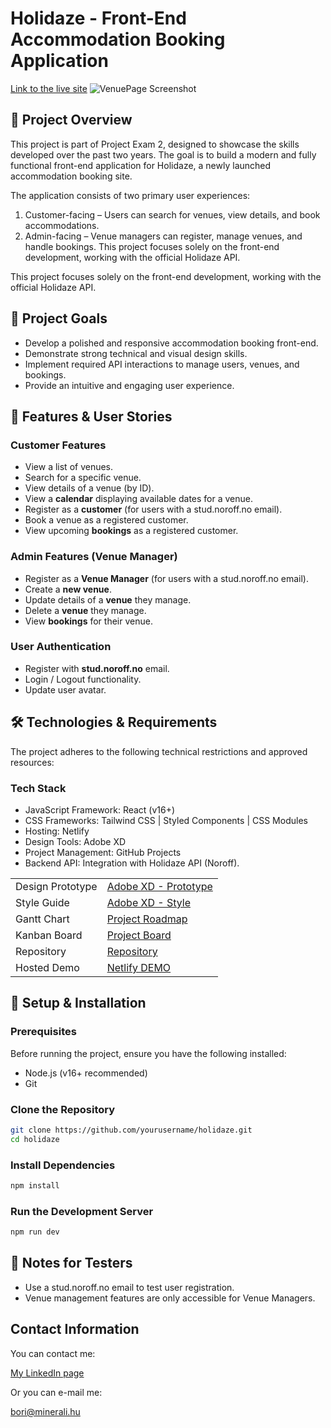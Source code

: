 # Holidaze - Front-End Accommodation Booking Application
<a href="https://holidaze-rentopia.netlify.app">Link to the live site</a>
![VenuePage Screenshot](https://github.com/user-attachments/assets/1c68d025-3708-4bb6-943b-0e6c3098d7c6)

## :pushpin: Project Overview
This project is part of Project Exam 2, designed to showcase the skills developed over the past two years. The goal is to build a modern and fully functional front-end application for Holidaze, a newly launched accommodation booking site.

The application consists of two primary user experiences:

1. Customer-facing – Users can search for venues, view details, and book accommodations.
2. Admin-facing – Venue managers can register, manage venues, and handle bookings.
This project focuses solely on the front-end development, working with the official Holidaze API.

This project focuses solely on the front-end development, working with the official Holidaze API.

## :dart: Project Goals
- Develop a polished and responsive accommodation booking front-end.
- Demonstrate strong technical and visual design skills.
- Implement required API interactions to manage users, venues, and bookings.
- Provide an intuitive and engaging user experience.

## :book:  Features & User Stories
### Customer Features
- View a list of venues.
- Search for a specific venue.
- View details of a venue (by ID).
- View a **calendar** displaying available dates for a venue.
- Register as a **customer** (for users with a stud.noroff.no email).
- Book a venue as a registered customer.
- View upcoming **bookings** as a registered customer.

### Admin Features (Venue Manager)
- Register as a **Venue Manager** (for users with a stud.noroff.no email).
- Create a **new venue**.
- Update details of a **venue** they manage.
- Delete a **venue** they manage.
- View **bookings** for their venue.

### User Authentication
- Register with **stud.noroff.no** email.
- Login / Logout functionality.
- Update user avatar.

## :hammer_and_wrench: Technologies & Requirements
The project adheres to the following technical restrictions and approved resources:

### Tech Stack
- JavaScript Framework: React (v16+)
- CSS Frameworks: Tailwind CSS | Styled Components | CSS Modules
- Hosting: Netlify
- Design Tools: Adobe XD 
- Project Management: GitHub Projects
- Backend API: Integration with Holidaze API (Noroff).

<table>
  <tbody>
    <tr>
      <td>Design Prototype</td>
      <td><a href="https://xd.adobe.com/view/cd944fe3-8694-4d34-b42e-13e7c64096b0-98c7/">Adobe XD - Prototype</a></td>
    </tr>
    <tr>
      <td>Style Guide</td>
      <td><a href="https://xd.adobe.com/view/ca48dd4f-bb5e-4e19-b0b0-8d0bafaebaaf-9f1b/">Adobe XD - Style</a></td>
    </tr>
    <tr>
      <td>Gantt Chart</td>
      <td><a href="https://github.com/users/borikokeny/projects/9/views/1?layout=table&sortedBy%5Bdirection%5D=asc&sortedBy%5BcolumnId%5D=140233371&visibleFields=%5B%22Title%22%2C%22Status%22%2C140233370%2C140233371%2C140233369%5D">Project Roadmap</a></td>
    </tr>
    <tr>
      <td>Kanban Board</td>
      <td><a href="https://github.com/users/borikokeny/projects/9/views/2?layout=board">Project Board</a></td>
    </tr>
    <tr>
      <td>Repository</td>
      <td><a href="https://github.com/borikokeny/Holidaze-Project-Exam-2">Repository</a></td>
    </tr>
      <tr>
      <td>Hosted Demo</td>
      <td><a href="https://holidaze-rentopia.netlify.app/">Netlify DEMO</a></td>
    </tr>
  </tbody>
</table>

## :rocket: Setup & Installation
### Prerequisites
Before running the project, ensure you have the following installed:
- Node.js (v16+ recommended)
- Git
### Clone the Repository
```sh
git clone https://github.com/yourusername/holidaze.git
cd holidaze
```
### Install Dependencies
```sh
npm install
```
### Run the Development Server
```sh
npm run dev
```
## :pushpin: Notes for Testers
- Use a stud.noroff.no email to test user registration.
- Venue management features are only accessible for Venue Managers.

## Contact Information
You can contact me:

<a href="https://www.linkedin.com/in/bori-kokeny-7070008a/">My LinkedIn page</a>

Or you can e-mail me:

bori@minerali.hu



